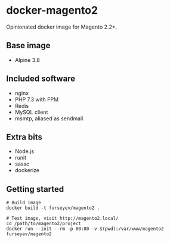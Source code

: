 # docker-magento2

Opinionated docker image for Magento 2.2+.

## Base image

 - Alpine 3.8

## Included software

 - nginx
 - PHP 7.3 with FPM
 - Redis
 - MySQL client
 - msmtp, aliased as sendmail

## Extra bits

 - Node.js
 - runit
 - sassc
 - dockerize

## Getting started

```sh-session
# Build image
docker build -t furseyev/magento2 .

# Test image, visit http://magento2.local/
cd /path/to/magento2/project
docker run --init --rm -p 80:80 -v $(pwd):/var/www/magento2 furseyev/magento2
```
